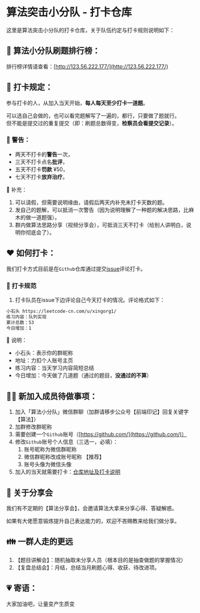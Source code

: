 # 算法突击小分队 - 打卡仓库

这里是算法突击小分队的打卡仓库，关于队伍约定与打卡规则说明如下：

## 🐲 算法小分队刷题排行榜：
排行榜详情请查看：[http://123.56.222.177/](http://123.56.222.177/)

## 🚩 打卡规定：
参与打卡的人，从加入当天开始，**每人每天至少打卡一道题**。

可以选自己会做的，也可以看完题解写了一遍的，都行，只要做了题就行。  
但不能是提交过的重复提交（即：刷题总数得变，**检察员会看提交记录**）。

### 🚨 警告：
- 两天不打卡的**警告**一次，
- 三天不打卡点名**批评**，
- 五天不打卡**罚款** ¥50，
- 七天不打卡**放弃治疗**。

🧚 补充：
1. 可以请假，但需要说明缘由，请假后两天内补充未打卡天数的题。
1. 发自己的题解，可以抵消一次警告（因为说明理解了一种题的解决思路，比麻木的做一道题强）。
1. 群内做算法思路分享（视频分享会），可抵消三天不打卡（给别人讲明白，说明你彻底会了）。

## ❤️ 如何打卡：

我们打卡方式目前是在`Github`仓库通过提交[issue](https://github.com/xingorg1/leetcodeRank/issues)评论打卡。

### 🌝 打卡规范
1. 打卡队员在issue下边评论自己今天打卡的情况。评论格式如下：

```txt
小石头 https://leetcode-cn.com/u/xingorg1/
练习内容：队列实现
累计总数：53
今日增加：1
```
🧚 说明：
- 小石头：表示你的群昵称
- 地址：力扣个人账号主页
- 练习内容：当天学习内容简短总结
- 今日增加：今天做了几道题（通过的题目，**没通过的不算**）

## 🧜‍♀️ 新加入成员待做事项：
1. 加入「算法小分队」微信群聊（加群请移步公众号【前端印记】回复关键字【算法】）
1. 加群修改群昵称
1. 需要创建一个`Github`账号（[https://github.com/](https://github.com/)）
1. 修改`Github`账号个人信息（三选一，必填）：
    1. 账号昵称为微信群昵称
    2. 微信群昵称改成账号昵称 【推荐】
    3. 账号头像为微信头像
1. 加入的当天就需要打卡：[仓库地址及打卡说明](https://github.com/xingorg1/leetcodeRank)


## 🎉 关于分享会
我们有不定期的【算法分享会】，会邀请算法大拿来分享心得、答疑解惑。

如果有大佬愿意锻炼提升自己表达能力的，欢迎不吝赐教来给我们做分享。


## 👪 一群人走的更远
1. 【题目讲解会】：随机抽取未分享人员（根本目的是抽查做题的掌握情况）
1. 【复盘总结会】：月结，总结当月刷题心得、收获、待改进项。


## 💗 寄语：
大家加油吧，让量变产生质变
